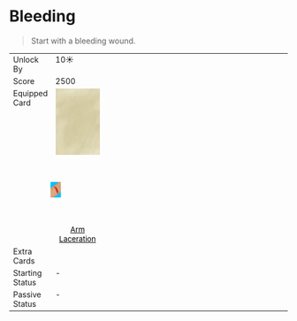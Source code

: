 # Bleeding  
> Start with a bleeding wound.  
  
<table class="table table-bordered" data-toggle="table"  data-show-header="false"><thead style="display:none"><tr ><th  style="width:15%;text-align:left;vertical-align:top;"  >名称</th><th  style="text-align:left;vertical-align:top;"  >值</th></tr></thead><tr ><td  style="width:15%;text-align:left;vertical-align:top;"  >Unlock By</td><td  style="text-align:left;vertical-align:top;"  >10☀️</td></tr><tr ><td  style="width:15%;text-align:left;vertical-align:top;"  >Score</td><td  style="text-align:left;vertical-align:top;"  >2500</td></tr><tr ><td  style="width:15%;text-align:left;vertical-align:top;"  >Equipped Card</td><td  style="text-align:left;vertical-align:top;"  ><div style="display:inline-block"><div class="gamedatalist" style="text-align:center;min-width:100px;min-height:0px;"><div class="gamecard" style="width:80px; height:120px;"><a href="W_ArmLacerationR.md" style="color:black"><img class="bg" decoding="async" src="../wiki/Sprite/BG_SandTop.png" href="a.md" style="max-width:80px;max-height:120px;"><img decoding="async" src="../wiki/Sprite/ArmLaceration.png" class="cardimageNoBack" style="transform: translate(-50%, 0%) scale(0.23460410557184752);"><span style="font-size: 13.333333333333334px;">Arm Laceration</span></a></div></div></div>  
  
</td></tr><tr ><td  style="width:15%;text-align:left;vertical-align:top;"  >Extra Cards</td><td  style="text-align:left;vertical-align:top;"  ><div style="display:inline-block"></div>  
  
</td></tr><tr ><td  style="width:15%;text-align:left;vertical-align:top;"  >Starting Status</td><td  style="text-align:left;vertical-align:top;"  >-</td></tr><tr ><td  style="width:15%;text-align:left;vertical-align:top;"  >Passive Status</td><td  style="text-align:left;vertical-align:top;"  >-</td></tr></tbody></table>  
  


<script>document.title="Bleeding - Card Survival Wiki";</script>